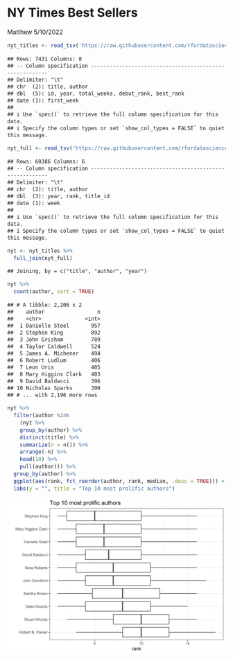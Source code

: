 NY Times Best Sellers
================
Matthew
5/10/2022

``` r
nyt_titles <- read_tsv('https://raw.githubusercontent.com/rfordatascience/tidytuesday/master/data/2022/2022-05-10/nyt_titles.tsv')
```

    ## Rows: 7431 Columns: 8
    ## -- Column specification --------------------------------------------------------
    ## Delimiter: "\t"
    ## chr  (2): title, author
    ## dbl  (5): id, year, total_weeks, debut_rank, best_rank
    ## date (1): first_week
    ## 
    ## i Use `spec()` to retrieve the full column specification for this data.
    ## i Specify the column types or set `show_col_types = FALSE` to quiet this message.

``` r
nyt_full <- read_tsv('https://raw.githubusercontent.com/rfordatascience/tidytuesday/master/data/2022/2022-05-10/nyt_full.tsv')
```

    ## Rows: 60386 Columns: 6
    ## -- Column specification --------------------------------------------------------
    ## Delimiter: "\t"
    ## chr  (2): title, author
    ## dbl  (3): year, rank, title_id
    ## date (1): week
    ## 
    ## i Use `spec()` to retrieve the full column specification for this data.
    ## i Specify the column types or set `show_col_types = FALSE` to quiet this message.

``` r
nyt <- nyt_titles %>% 
  full_join(nyt_full)
```

    ## Joining, by = c("title", "author", "year")

``` r
nyt %>% 
  count(author, sort = TRUE)
```

    ## # A tibble: 2,206 x 2
    ##    author                 n
    ##    <chr>              <int>
    ##  1 Danielle Steel       957
    ##  2 Stephen King         892
    ##  3 John Grisham         789
    ##  4 Taylor Caldwell      524
    ##  5 James A. Michener    494
    ##  6 Robert Ludlum        406
    ##  7 Leon Uris            405
    ##  8 Mary Higgins Clark   403
    ##  9 David Baldacci       396
    ## 10 Nicholas Sparks      390
    ## # ... with 2,196 more rows

``` r
nyt %>% 
  filter(author %in% 
    (nyt %>% 
    group_by(author) %>% 
    distinct(title) %>% 
    summarize(n = n()) %>% 
    arrange(-n) %>% 
    head(10) %>% 
    pull(author))) %>% 
  group_by(author) %>% 
  ggplot(aes(rank, fct_reorder(author, rank, median, .desc = TRUE))) + geom_boxplot() + 
  labs(y = "", title = "Top 10 most prolific authors")
```

![](NYT-Best-Sellers_files/figure-gfm/unnamed-chunk-2-1.png)<!-- -->
